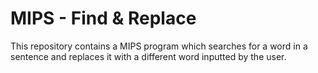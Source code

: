 # MIPS - Find & Replace
This repository contains a MIPS program which searches for a word in a sentence and replaces it with a different word inputted by the user.
